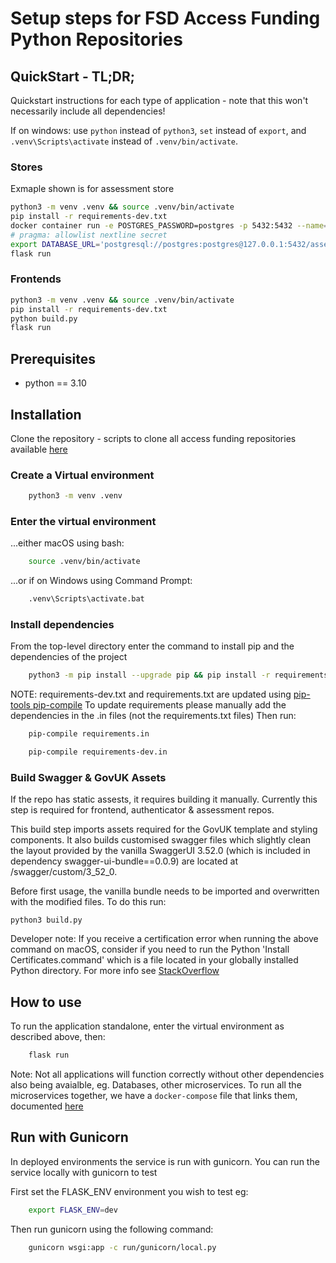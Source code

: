 # Setup steps for FSD Access Funding Python Repositories

## QuickStart - TL;DR;
Quickstart instructions for each type of application - note that this won't necessarily include all dependencies!

If on windows: use `python` instead of `python3`, `set` instead of `export`, and `.venv\Scripts\activate` instead of `.venv/bin/activate`.

### Stores
Exmaple shown is for assessment store
```bash
python3 -m venv .venv && source .venv/bin/activate
pip install -r requirements-dev.txt
docker container run -e POSTGRES_PASSWORD=postgres -p 5432:5432 --name=assess_store_postgres -e POSTGRES_DB=assess_store_dev postgres
# pragma: allowlist nextline secret
export DATABASE_URL='postgresql://postgres:postgres@127.0.0.1:5432/assess_store_dev'
flask run
```

### Frontends
```bash
python3 -m venv .venv && source .venv/bin/activate
pip install -r requirements-dev.txt
python build.py
flask run
```

## Prerequisites
- python == 3.10

## Installation

Clone the repository - scripts to clone all access funding repositories available [here](https://dluhcdigital.atlassian.net/wiki/spaces/FS/pages/79205102/Running+Access+Funding+Locally#Cloning-the-Repos)

### Create a Virtual environment

```bash
    python3 -m venv .venv
```

### Enter the virtual environment

...either macOS using bash:

```bash
    source .venv/bin/activate
```

...or if on Windows using Command Prompt:

```bash
    .venv\Scripts\activate.bat
```

### Install dependencies
From the top-level directory enter the command to install pip and the dependencies of the project

```bash
    python3 -m pip install --upgrade pip && pip install -r requirements-dev.txt
```
NOTE: requirements-dev.txt and requirements.txt are updated using [pip-tools pip-compile](https://github.com/jazzband/pip-tools)
To update requirements please manually add the dependencies in the .in files (not the requirements.txt files)
Then run:

```bash
    pip-compile requirements.in

    pip-compile requirements-dev.in
```

### Build Swagger & GovUK Assets

If the repo has static assests, it requires building it manually. Currently this step is required for frontend, authenticator & assessment repos.

This build step imports assets required for the GovUK template and styling components.
It also builds customised swagger files which slightly clean the layout provided by the vanilla SwaggerUI 3.52.0 (which is included in dependency swagger-ui-bundle==0.0.9) are located at /swagger/custom/3_52_0.

Before first usage, the vanilla bundle needs to be imported and overwritten with the modified files. To do this run:

    python3 build.py

Developer note: If you receive a certification error when running the above command on macOS,
consider if you need to run the Python
'Install Certificates.command' which is a file located in your globally installed Python directory. For more info see [StackOverflow](https://stackoverflow.com/questions/52805115/certificate-verify-failed-unable-to-get-local-issuer-certificate)

## How to use
To run the application standalone, enter the virtual environment as described above, then:

```bash
    flask run
```

Note: Not all applications will function correctly without other dependencies also being avaialble, eg. Databases, other microservices. To run all the microservices together, we have a `docker-compose` file that links them, documented [here](https://dluhcdigital.atlassian.net/wiki/spaces/FS/pages/79205102/Running+Access+Funding+Locally#Running-FSD-E2E-locally)

## Run with Gunicorn

In deployed environments the service is run with gunicorn. You can run the service locally with gunicorn to test

First set the FLASK_ENV environment you wish to test eg:

```bash
    export FLASK_ENV=dev
```
Then run gunicorn using the following command:

```bash
    gunicorn wsgi:app -c run/gunicorn/local.py
```
